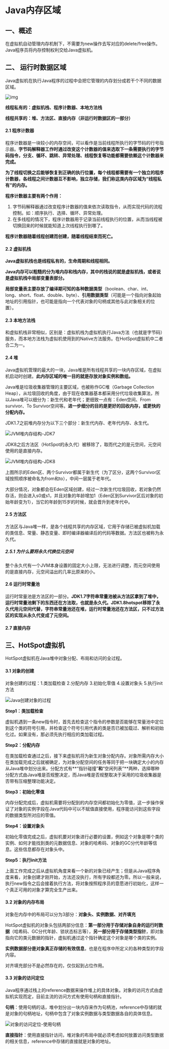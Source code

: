# Java内存区域

## 一、概述

在虚拟机自动管理内存机制下，不需要为new操作去写对应的delete/free操作。Java程序员将内存控制权利交给Java虚拟机。

## 二、 运行时数据区域

Java虚拟机在执行Java程序的过程中会把它管理的内存划分成若干个不同的数据区域。

![img](https://snailclimb.gitee.io/javaguide/docs/java/jvm/pictures/java%E5%86%85%E5%AD%98%E5%8C%BA%E5%9F%9F/Java%E8%BF%90%E8%A1%8C%E6%97%B6%E6%95%B0%E6%8D%AE%E5%8C%BA%E5%9F%9FJDK1.8.png)

**线程私有的：虚拟机栈、程序计数器、本地方法栈**

**线程共享的：堆、方法区、直接内存（非运行时数据区的一部分）**

#### 2.1 程序计数器

程序计数器是一块较小的内存空间，可以看作是当前线程所执行的字节码的行号指示器。**字节码解释器工作时通过改变这个计数器的值来选取下一条需要执行的字节码指令，分支、循环、跳转、异常处理、线程恢复等功能都需要依赖这个计数器来完成。**

**为了线程切换之后能够恢复到正确的执行位置，每个线程都需要有一个独立的程序计数器，各线程之间计数器互不影响，独立存储，我们称这类内存区域为“线程私有”的内存。**

**程序计数器主要有两个作用：**

1. 字节码解释器通过改变程序计数器的值来依次读取指令，从而实现代码的流程控制。如：顺序执行、选择、循环、异常处理。
2. 在多线程的情况下，程序计数器用于记录当前线程执行的位置，从而当线程被切换回来的时候就能知道上次线程执行到哪了。

**程序计数器随着线程创建而创建，随着线程结束而死亡。**

#### 2.2 虚拟机栈

**Java虚拟机栈也是线程私有的，生命周期和线程相同。**

**Java内存可以粗糙的分为堆内存和栈内存，其中的栈说的就是虚拟机栈，或者说是虚拟机栈中局部变量表部分。**

**局部变量表主要存放了编译期可知的各种数据类型**（boolean、char、int、long、short、float、double、byte）、**引用数据类型**（可能是一个指向对象起始地址的引用指针，也可能是指向一个代表对象的句柄或其他与此对象相关的位置）。

#### 2.3 本地方法栈

和虚拟机栈非常相似，区别是：虚拟机栈为虚拟机执行Java方法（也就是字节码）服务，而本地方法栈为虚拟机使用到的Native方法服务。在HotSpot虚拟机中二者合二为一。

#### 2.4 堆

Java虚拟机管理的最大的一块，Java堆是所有线程共享的一块内存区域，在虚拟机启动时创建。**此内存区域的唯一目的就是存放对象实例和数组。**

Java堆是垃圾收集器管理的主要区域，也被称作GC堆（Garbage Collection Heap），从垃圾回收的角度，由于现在收集器基本都采用分代垃圾收集算法，所以Java堆可以细分为：新生代和老年代；更细致一点有：Eden空间、From survivor、To Survivor空间等。**进一步细分的目的是更好的回收内存，或更快的分配内存。**

JDK1.7之前堆内存分为以下三个部分：新生代内存、老年代内存、永生代。

![JVM堆内存结构-JDK7](https://snailclimb.gitee.io/javaguide/docs/java/jvm/pictures/java%E5%86%85%E5%AD%98%E5%8C%BA%E5%9F%9F/JVM%E5%A0%86%E5%86%85%E5%AD%98%E7%BB%93%E6%9E%84-JDK7.png)

JDK8之后方法区（HotSpot的永久代）被移除了，取而代之的是元空间，元空间使用的是直接内存。

![JVM堆内存结构-JDK8](https://snailclimb.gitee.io/javaguide/docs/java/jvm/pictures/java%E5%86%85%E5%AD%98%E5%8C%BA%E5%9F%9F/JVM%E5%A0%86%E5%86%85%E5%AD%98%E7%BB%93%E6%9E%84-jdk8.png)

上图所示的Eden区、两个Survivor都属于新生代（为了区分，这两个Survivor区域按照顺序被命名为from和to），中间一层属于老年代。

大部分情况，对象都会在Eden区域创建，经过一次新生代垃圾回收，若对象仍然存活，则会进入s0或s1，并且对象的年龄增加1（Eden区到Survivor区后对象的初始年龄变为1），当它的年龄到15岁的时候，就会晋升到老年代中。

#### 2.5 方法区

方法区与Java堆一样，是各个线程共享的内存区域，它用于存储已被虚拟机加载的类信息、常量、静态变量、即时编译器编译后的代码等数据。方法区也被称为永久代。

##### 2.5.1 为什么要将永久代换位元空间

整个永久代有一个JVM本身设置的固定大小上限，无法进行调整，而元空间使用的是直接内存，元空间溢出的几率比原来的小。

#### 2.6 运行时常量池

运行时常量池是方法区的一部分。**JDK1.7字符串常量池被从方法区拿到了堆中，运行时常量池剩下的东西还在方法取，也就是永久代。JDK1.8hotspot移除了永久代用元空间代替，字符串常量池还在堆，运行时常量池还在方法区，只不过方法区的实现从永久代变成了元空间。**

#### 2.7 直接内存

## 三、HotSpot虚拟机

HotSpot虚拟机在Java堆中对象分配、布局和访问的全过程。

#### 3.1 对象的创建

对象创建的过程：1.类加载检查 2.分配内存 3.初始化零值 4.设置对象头 5.执行init方法

![Java创建对象的过程](https://snailclimb.gitee.io/javaguide/docs/java/jvm/pictures/java%E5%86%85%E5%AD%98%E5%8C%BA%E5%9F%9F/Java%E5%88%9B%E5%BB%BA%E5%AF%B9%E8%B1%A1%E7%9A%84%E8%BF%87%E7%A8%8B.png)

**Step1：类加载检查**

虚拟机遇到一条new指令时，首先去检查这个指令的参数是否能够在常量池中定位到这个类的符号引用，并检查这个符号引用代表的类是否已被加载过、解析和初始化过。如果没有，那必须先执行相应的类加载过程。

**Step2：分配内存**

在类加载检查通过之后，接下来虚拟机将为新生对象分配内存。对象所需内存大小在类加载完成之后就被确定，为对象分配空间的任务等同于把一块确定大小的内存从Java堆中划分出来。分配方式有**“指针碰撞”**和**“空闲列表”**两种，选择哪种分配方式由Java堆是否规整决定，而Java堆是否规整取决于采用的垃圾收集器是否带有压缩整理功能决定。

**Step3：初始化零值**

内存分配完成后，虚拟机需要将分配到的内存空间都初始化为零值，这一步操作保证了对象的实例字段在Java代码中可以不赋值直接使用，程序能访问到这些字段的数据类型所对应的零值。

**Step4：设置对象头**

初始化零值完成之后，虚拟机要对对象进行必要的设置，例如这个对象是哪个类的实例、如何才能找到类的元数据信息、对象的哈希码、对象的GC分代年龄等信息。这些信息都存在对象头中。

**Step5：执行init方法**

上面工作完成之后从虚拟机角度来看一个新的对象已经产生；但是从Java程序角度来看，对象创建才刚开始，<init>方法还没执行，所有字段都还为零。所以一般来说，执行new指令之后会接着执行<init>方法，将对象按照程序员的意愿进行初始化，这样一个真正可用的对象才算完全生产出来。

#### 3.2 对象的内存布局

对象在内存中的布局可以分为3部分：**对象头、实例数据、对齐填充**

HotSpot虚拟机的对象头包括两部分信息：**第一部分用于存储对象自身的运行时数据**（哈希码、GC分代年龄、锁状态标志等），**另一部分用于存储类型指针**，即对象指向它的类元数据的指针，虚拟机通过这个指针确定这个对象是哪个类的实例。

**实例数据部分是对象真正存储的有效信息**，也是在程序中所定义的各种类型的字段内容。

对齐填充部分不是必然存在的，仅仅起到占位作用。

#### 3.3 对象的访问定位

Java程序通过栈上的reference数据来操作堆上的具体对象。对象的访问方式由虚拟机实现而定，目前主流的访问方式有使用句柄和直接指针。

**句柄**：使用句柄的话，堆中划分出一块内存来作为句柄池，reference中存储的就是对象的句柄地址，句柄中包含了对象实例数据与类型数据各自的具体信息。

![对象的访问定位-使用句柄](https://snailclimb.gitee.io/javaguide/docs/java/jvm/pictures/java%E5%86%85%E5%AD%98%E5%8C%BA%E5%9F%9F/%E5%AF%B9%E8%B1%A1%E7%9A%84%E8%AE%BF%E9%97%AE%E5%AE%9A%E4%BD%8D-%E4%BD%BF%E7%94%A8%E5%8F%A5%E6%9F%84.png)

**直接指针**：使用直接指针访问，堆对象的布局中就必须考虑如何放置访问类型数据的相关信息，reference中存储的直接就是对象的地址。









